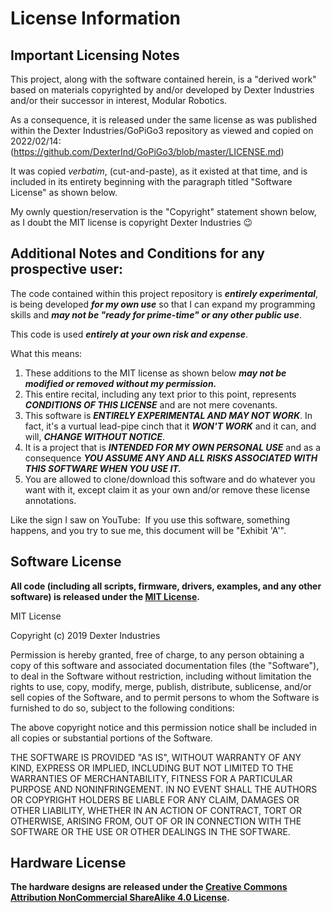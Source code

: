 License Information
===================

Important Licensing Notes
-------------------------
This project, along with the software contained herein, is a "derived work" based on materials copyrighted by
and/or developed by Dexter Industries and/or their successor in interest, Modular Robotics.

As a consequence, it is released under the same license as was published
within the Dexter Industries/GoPiGo3 repository as viewed and copied on 2022/02/14:&nbsp;
(https://github.com/DexterInd/GoPiGo3/blob/master/LICENSE.md)<br>

It was copied *verbatim*, (cut-and-paste), as it existed at that time, and is included in its entirety beginning with the paragraph titled "Software License" as shown below.

My ownly question/reservation is the "Copyright" statement shown below,
as I doubt the MIT license is copyright Dexter Industries :wink:

Additional Notes and Conditions for any prospective user:
-----------------------------------------
The code contained within this project repository is ***entirely experimental***, is being developed ***for my own use*** so that I can expand my programming skills and ***may not be "ready for prime-time" or any other public use***.

This code is used ***entirely at your own risk and expense***.

What this means:
1.  These additions to the MIT license as shown below ***may not be modified or removed without my permission.***
2.  This entire recital, including any text prior to this point, represents ***CONDITIONS OF THIS LICENSE*** and are not mere covenants.
3.  This software is ***ENTIRELY EXPERIMENTAL AND MAY NOT WORK***.
In fact, it's a vurtual lead-pipe cinch that it ***WON'T WORK*** and it can, and will, ***CHANGE WITHOUT NOTICE***.
4.  It is a project that is ***INTENDED FOR MY OWN PERSONAL USE*** and as a consequence ***YOU ASSUME ANY AND ALL RISKS ASSOCIATED WITH THIS SOFTWARE WHEN YOU USE IT.***<br>
5.  You are allowed to clone/download this software and do whatever you want with it, except claim it as your own and/or remove these license annotations.

Like the sign I saw on YouTube:&nbsp; If you use this software, something happens, and you try to sue me,
this document will be "Exhibit 'A'".

Software License
----------------

**All code (including all scripts, firmware, drivers, examples, and any other
software) is released under the [MIT License].**

[MIT License]: http://choosealicense.com/licenses/mit/

MIT License

Copyright (c) 2019 Dexter Industries

Permission is hereby granted, free of charge, to any person obtaining a copy
of this software and associated documentation files (the "Software"), to deal
in the Software without restriction, including without limitation the rights
to use, copy, modify, merge, publish, distribute, sublicense, and/or sell
copies of the Software, and to permit persons to whom the Software is
furnished to do so, subject to the following conditions:

The above copyright notice and this permission notice shall be included in all
copies or substantial portions of the Software.

THE SOFTWARE IS PROVIDED "AS IS", WITHOUT WARRANTY OF ANY KIND, EXPRESS OR
IMPLIED, INCLUDING BUT NOT LIMITED TO THE WARRANTIES OF MERCHANTABILITY,
FITNESS FOR A PARTICULAR PURPOSE AND NONINFRINGEMENT. IN NO EVENT SHALL THE
AUTHORS OR COPYRIGHT HOLDERS BE LIABLE FOR ANY CLAIM, DAMAGES OR OTHER
LIABILITY, WHETHER IN AN ACTION OF CONTRACT, TORT OR OTHERWISE, ARISING FROM,
OUT OF OR IN CONNECTION WITH THE SOFTWARE OR THE USE OR OTHER DEALINGS IN THE
SOFTWARE.


Hardware License
----------------

**The hardware designs are released under the [Creative Commons Attribution
NonCommercial ShareAlike 4.0 License][CC4].**

[CC4]: https://creativecommons.org/licenses/by-nc-sa/4.0/
